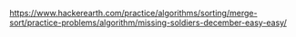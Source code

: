 https://www.hackerearth.com/practice/algorithms/sorting/merge-sort/practice-problems/algorithm/missing-soldiers-december-easy-easy/
